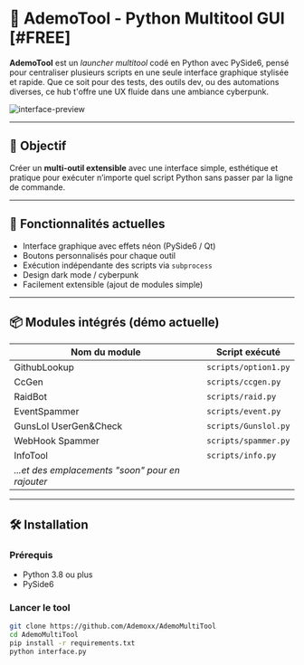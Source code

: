 # 🧠 AdemoTool - Python Multitool GUI [#FREE]

**AdemoTool** est un *launcher multitool* codé en Python avec PySide6, pensé pour centraliser plusieurs scripts en une seule interface graphique stylisée et rapide. Que ce soit pour des tests, des outils dev, ou des automations diverses, ce hub t'offre une UX fluide dans une ambiance cyberpunk.

![interface-preview](https://imgur.com/a/dGjeeqg)<!-- Ajoute une image si tu veux -->

---

## 🎯 Objectif

Créer un **multi-outil extensible** avec une interface simple, esthétique et pratique pour exécuter n’importe quel script Python sans passer par la ligne de commande.

---

## 🚀 Fonctionnalités actuelles

- Interface graphique avec effets néon (PySide6 / Qt)
- Boutons personnalisés pour chaque outil
- Exécution indépendante des scripts via `subprocess`
- Design dark mode / cyberpunk
- Facilement extensible (ajout de modules simple)

---

## 📦 Modules intégrés (démo actuelle)

| Nom du module               | Script exécuté                 |
|----------------------------|--------------------------------|
| GithubLookup               | `scripts/option1.py`           |
| CcGen                      | `scripts/ccgen.py`             |
| RaidBot                    | `scripts/raid.py`              |
| EventSpammer               | `scripts/event.py`             |
| GunsLol UserGen&Check      | `scripts/Gunslol.py`           |
| WebHook Spammer            | `scripts/spammer.py`           |
| InfoTool                   | `scripts/info.py`              |
| *...et des emplacements "soon" pour en rajouter* |

---

## 🛠️ Installation

### Prérequis

- Python 3.8 ou plus
- PySide6

### Lancer le tool

```bash
git clone https://github.com/Ademoxx/AdemoMultiTool
cd AdemoMultiTool
pip install -r requirements.txt
python interface.py
